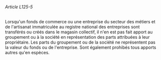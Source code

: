 ###### Article L125-5

Lorsqu'un fonds de commerce ou une entreprise du secteur des métiers et de l'artisanat immatriculée au registre national des entreprises sont transférés ou créés dans le magasin collectif, il n'en est pas fait apport au groupement ou à la société en représentation des parts attribuées à leur propriétaire. Les parts du groupement ou de la société ne représentent pas la valeur du fonds ou de l'entreprise. Sont également prohibés tous apports autres qu'en espèces.

